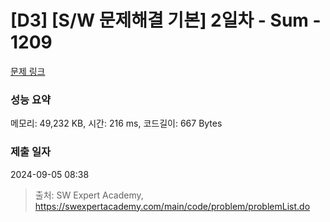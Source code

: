 # [D3] [S/W 문제해결 기본] 2일차 - Sum - 1209 

[문제 링크](https://swexpertacademy.com/main/code/problem/problemDetail.do?contestProbId=AV13_BWKACUCFAYh) 

### 성능 요약

메모리: 49,232 KB, 시간: 216 ms, 코드길이: 667 Bytes

### 제출 일자

2024-09-05 08:38



> 출처: SW Expert Academy, https://swexpertacademy.com/main/code/problem/problemList.do